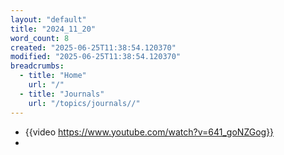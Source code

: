 ```yaml
---
layout: "default"
title: "2024_11_20"
word_count: 8
created: "2025-06-25T11:38:54.120370"
modified: "2025-06-25T11:38:54.120370"
breadcrumbs:
  - title: "Home"
    url: "/"
  - title: "Journals"
    url: "/topics/journals//"
---
```

- {{video https://www.youtube.com/watch?v=641_goNZGog}}
-